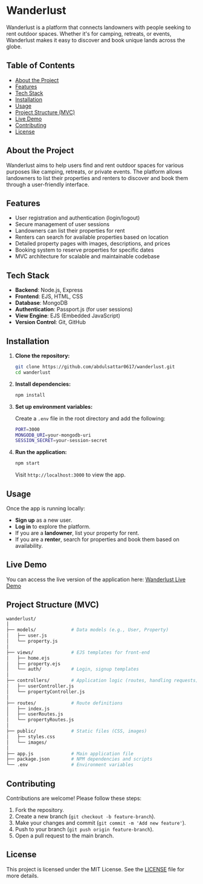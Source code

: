 # Wanderlust

Wanderlust is a platform that connects landowners with people seeking to rent outdoor spaces. Whether it's for camping, retreats, or events, Wanderlust makes it easy to discover and book unique lands across the globe.

## Table of Contents

- [About the Project](#about-the-project)
- [Features](#features)
- [Tech Stack](#tech-stack)
- [Installation](#installation)
- [Usage](#usage)
- [Project Structure (MVC)](#project-structure-mvc)
- [Live Demo](#live-demo)
- [Contributing](#contributing)
- [License](#license)

## About the Project

Wanderlust aims to help users find and rent outdoor spaces for various purposes like camping, retreats, or private events. The platform allows landowners to list their properties and renters to discover and book them through a user-friendly interface.

## Features

- User registration and authentication (login/logout)
- Secure management of user sessions
- Landowners can list their properties for rent
- Renters can search for available properties based on location
- Detailed property pages with images, descriptions, and prices
- Booking system to reserve properties for specific dates
- MVC architecture for scalable and maintainable codebase

## Tech Stack

- **Backend**: Node.js, Express
- **Frontend**: EJS, HTML, CSS
- **Database**: MongoDB
- **Authentication**: Passport.js (for user sessions)
- **View Engine**: EJS (Embedded JavaScript)
- **Version Control**: Git, GitHub

## Installation

1. **Clone the repository:**

    ```bash
    git clone https://github.com/abdulsattar0617/wanderlust.git
    cd wanderlust
    ```

2. **Install dependencies:**

    ```bash
    npm install
    ```

3. **Set up environment variables:**
   
   Create a `.env` file in the root directory and add the following:

    ```bash
    PORT=3000
    MONGODB_URI=your-mongodb-uri
    SESSION_SECRET=your-session-secret
    ```

4. **Run the application:**

    ```bash
    npm start
    ```

    Visit `http://localhost:3000` to view the app.

## Usage

Once the app is running locally:

- **Sign up** as a new user.
- **Log in** to explore the platform.
- If you are a **landowner**, list your property for rent.
- If you are a **renter**, search for properties and book them based on availability.

## Live Demo

You can access the live version of the application here: [Wanderlust Live Demo](https://wanderlust-zr73.onrender.com/)

## Project Structure (MVC)

```bash
wanderlust/
│
├── models/             # Data models (e.g., User, Property)
│   ├── user.js
│   └── property.js
│
├── views/              # EJS templates for front-end
│   ├── home.ejs
│   ├── property.ejs
│   └── auth/           # Login, signup templates
│
├── controllers/        # Application logic (routes, handling requests)
│   ├── userController.js
│   └── propertyController.js
│
├── routes/             # Route definitions
│   ├── index.js
│   ├── userRoutes.js
│   └── propertyRoutes.js
│
├── public/             # Static files (CSS, images)
│   ├── styles.css
│   └── images/
│
├── app.js              # Main application file
├── package.json        # NPM dependencies and scripts
└── .env                # Environment variables
```

## Contributing

Contributions are welcome! Please follow these steps:

1. Fork the repository.
2. Create a new branch (`git checkout -b feature-branch`).
3. Make your changes and commit (`git commit -m 'Add new feature'`).
4. Push to your branch (`git push origin feature-branch`).
5. Open a pull request to the main branch.

## License

This project is licensed under the MIT License. See the [LICENSE](LICENSE) file for more details.

